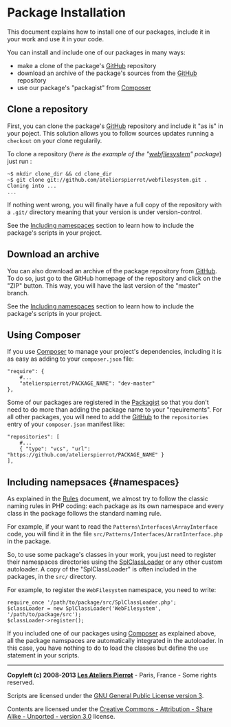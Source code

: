 Package Installation
=============

This document explains how to install one of our packages, include it in your work and
use it in your code.


You can install and include one of our packages in many ways:

-   make a clone of the package's [GitHub](https://github.com/atelierspierrot) repository
-   download an archive of the package's sources from the [GitHub](https://github.com/atelierspierrot) repository
-   use our package's "packagist" from [Composer](https://packagist.org/packages/atelierspierrot/) 


Clone a repository
-------------------

First, you can clone the package's [GitHub](https://github.com/atelierspierrot) repository
and include it "as is" in your poject. This solution allows you to follow sources updates
running a `checkout` on your clone regularily.

To clone a repository (*here is the example of the "[webfilesystem](https://github.com/atelierspierrot/webfilesystem)" package*)
just run :

    ~$ mkdir clone_dir && cd clone_dir
    ~$ git clone git://github.com/atelierspierrot/webfilesystem.git .
    Cloning into ...
    ...

If nothing went wrong, you will finally have a full copy of the repository with a `.git/`
directory meaning that your version is under version-control.

See the [Including namespaces](#namespaces) section to learn how to include the package's
scripts in your project.


Download an archive
-------------------

You can also download an archive of the package repository from [GitHub](https://github.com/atelierspierrot).
To do so, just go to the GitHub homepage of the repository and click on the "ZIP" button. This way,
you will have the last version of the "master" branch.

See the [Including namespaces](#namespaces) section to learn how to include the package's
scripts in your project.


Using Composer
--------------

If you use [Composer](http://getcomposer.org/) to manage your project's dependencies, including it
is as easy as adding to your `composer.json` file:

    "require": {
        #...
        "atelierspierrot/PACKAGE_NAME": "dev-master"
    },

Some of our packages are registered in the [Packagist](https://packagist.org/packages/atelierspierrot/)
so that you don't need to do more than adding the package name to your "rqeuirements". For
all other packages, you will need to add the [GitHub](https://github.com/atelierspierrot)
to the `repositories` entry of your `composer.json` manifest like:

    "repositories": [
        #...
        { "type": "vcs", "url": "https://github.com/atelierspierrot/PACKAGE_NAME" }
    ],


Including namepsaces {#namespaces}
----------------------------------

As explained in the [Rules](Rules.md) document, we almost try to follow the classic naming
rules in PHP coding: each package as its own namespace and every class in the package
follows the standard naming rule.

For example, if your want to read the `Patterns\Interfaces\ArrayInterface` code, you will
find it in the file `src/Patterns/Interfaces/ArratInterface.php` in the package.

So, to use some package's classes in your work, you just need to register their namespaces directories
using the [SplClassLoader](https://gist.github.com/jwage/221634) or any other custom autoloader.
A copy of the "SplClassLoader" is often included in the packages, in the `src/` directory.

For example, to register the `WebFilesystem` namespace, you need to write:

    require_once '/path/to/package/src/SplClassLoader.php';
    $classLoader = new SplClassLoader('WebFilesystem', '/path/to/package/src');
    $classLoader->register();

If you included one of our packages using [Composer](http://getcomposer.org/) as explained above,
all the package namspaces are automatically integrated in the autoloader. In this case, 
you have nothing to do to load the classes but define the `use` statement in your scripts.


----
**Copyleft (c) 2008-2013 [Les Ateliers Pierrot](http://www.ateliers-pierrot.fr/)** - Paris, France - Some rights reserved.

Scripts are licensed under the [GNU General Public License version 3](http://www.gnu.org/licenses/gpl.html).

Contents are licensed under the [Creative Commons - Attribution - Share Alike - Unported - version 3.0](http://creativecommons.org/licenses/by-sa/3.0/) license.
